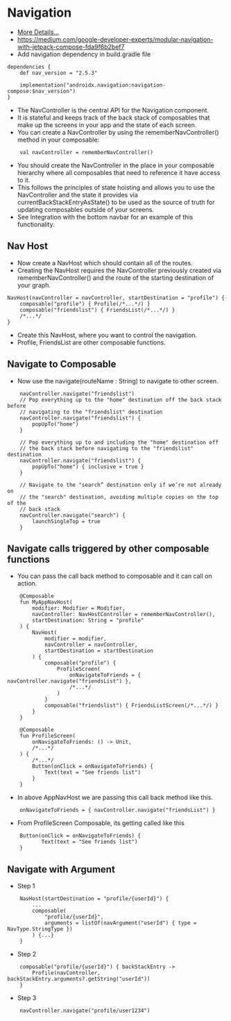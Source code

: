 # Navigation
- [More Details...](https://developer.android.com/jetpack/compose/navigation)
- https://medium.com/google-developer-experts/modular-navigation-with-jetpack-compose-fda9f6b2bef7
- Add navigation dependency in build.gradle file
```
dependencies {
    def nav_version = "2.5.3"

    implementation("androidx.navigation:navigation-compose:$nav_version")
}
```
- The NavController is the central API for the Navigation component.
- It is stateful and keeps track of the back stack of composables that make up the screens in your app and the state of each screen.
- You can create a NavController by using the rememberNavController() method in your composable:
```
    val navController = rememberNavController()
```
- You should create the NavController in the place in your composable hierarchy where all composables that need to reference it have access to it. 
- This follows the principles of state hoisting and allows you to use the NavController and the state it provides via currentBackStackEntryAsState() to be used as the source of truth for updating composables outside of your screens. 
- See Integration with the bottom navbar for an example of this functionality.

## Nav Host
- Now create a NavHost which should contain all of the routes.
- Creating the NavHost requires the NavController previously created via rememberNavController() and the route of the starting destination of your graph.
```
NavHost(navController = navController, startDestination = "profile") {
    composable("profile") { Profile(/*...*/) }
    composable("friendslist") { FriendsList(/*...*/) }
    /*...*/
}
```
- Create this NavHost, where you want to control the navigation.
- Profile, FriendsList are other composable functions.

## Navigate to Composable
- Now use the navigate(routeName : String) to navigate to other screen.
```
    navController.navigate("friendslist")
    // Pop everything up to the "home" destination off the back stack before
    // navigating to the "friendslist" destination
    navController.navigate("friendslist") {
        popUpTo("home")
    }
    
    // Pop everything up to and including the "home" destination off
    // the back stack before navigating to the "friendslist" destination
    navController.navigate("friendslist") {
        popUpTo("home") { inclusive = true }
    }
    
    // Navigate to the "search” destination only if we’re not already on
    // the "search" destination, avoiding multiple copies on the top of the
    // back stack
    navController.navigate("search") {
        launchSingleTop = true
    }
```
## Navigate calls triggered by other composable functions
- You can pass the call back method to composable and it can call on action.
```
    @Composable
    fun MyAppNavHost(
        modifier: Modifier = Modifier,
        navController: NavHostController = rememberNavController(),
        startDestination: String = "profile"
    ) {
        NavHost(
            modifier = modifier,
            navController = navController,
            startDestination = startDestination
        ) {
            composable("profile") {
                ProfileScreen(
                    onNavigateToFriends = { navController.navigate("friendsList") },
                    /*...*/
                )
            }
            composable("friendslist") { FriendsListScreen(/*...*/) }
        }
    }
    
    @Composable
    fun ProfileScreen(
        onNavigateToFriends: () -> Unit,
        /*...*/
    ) {
        /*...*/
        Button(onClick = onNavigateToFriends) {
            Text(text = "See friends list")
        }
    }
```
- In above AppNavHost we are passing this call back method like this.
```
    onNavigateToFriends = { navController.navigate("friendsList") }
```
- From ProfileScreen Composable, its getting called like this
```
    Button(onClick = onNavigateToFriends) {
           Text(text = "See friends list")
    }
```
## Navigate with Argument
- Step 1
```
    NavHost(startDestination = "profile/{userId}") {
        ...
        composable(
            "profile/{userId}",
            arguments = listOf(navArgument("userId") { type = NavType.StringType })
        ) {...}
    }
```
- Step 2
```
    composable("profile/{userId}") { backStackEntry ->
        Profile(navController, backStackEntry.arguments?.getString("userId"))
    }
```
- Step 3
```
    navController.navigate("profile/user1234")
```

